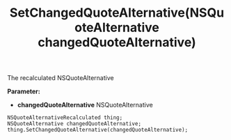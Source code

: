 ﻿---
uid: crmscript_ref_NSQuoteAlternativeRecalculated_SetChangedQuoteAlternative
title: SetChangedQuoteAlternative(NSQuoteAlternative changedQuoteAlternative)
intellisense: NSQuoteAlternativeRecalculated.SetChangedQuoteAlternative
keywords: NSQuoteAlternativeRecalculated, GetChangedQuoteAlternative
so.topic: reference
---

The recalculated NSQuoteAlternative

**Parameter:** 
 - **changedQuoteAlternative** NSQuoteAlternative

```crmscript
NSQuoteAlternativeRecalculated thing;
NSQuoteAlternative changedQuoteAlternative;
thing.SetChangedQuoteAlternative(changedQuoteAlternative);
```

